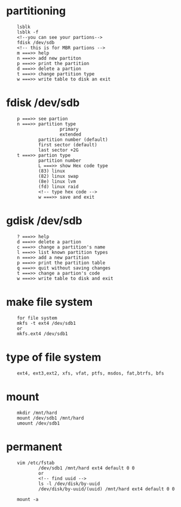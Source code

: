 # partitioning

        lsblk
        lsblk -f
        <!--you can see your partions-->
        fdisk /dev/sdb
        <!-- this is for MBR partions -->
        m ===>> help
        n ===>> add new partiton
        p ===>> print the partition
        d ===>> delete a partion
        t ===>> change partition type
        w ===>> write table to disk an exit

# fdisk /dev/sdb
        p ===>> see partion
        n ===>> partition type
                        primary
                        extended
                partition number (default)
                first sector (default)
                last sector +2G
        t ===>> partion type
                partition number
                L ===>> show Hex code type
                (83) linux
                (82) linux swap
                (8e) linux lvm
                (fd) linux raid
                <!-- type hex code -->
                w ===>> save and exit

# gdisk /dev/sdb
        ? ===>> help
        d ===>> delete a partion
        c ===>> change a partition's name
        l ===>> list known partition types
        n ===>> add a new partition
        p ===>> print the partition table
        q ===>> quit without saving changes
        t ===>> change a partion's code
        w ===>> write table to disk and exit
        
# make file system
        for file system
        mkfs -t ext4 /dev/sdb1
        or
        mkfs.ext4 /dev/sdb1

# type of file system
        ext4, ext3,ext2, xfs, vfat, ptfs, msdos, fat,btrfs, bfs

# mount
        mkdir /mnt/hard
        mount /dev/sdb1 /mnt/hard
        umount /dev/sdb1

# permanent
        vim /etc/fstab
                /dev/sdb1 /mnt/hard ext4 default 0 0
                or
                <!-- find uuid -->
                ls -l /dev/disk/by-uuid
                /dev/disk/by-uuid/(uuid) /mnt/hard ext4 default 0 0
                
        mount -a







